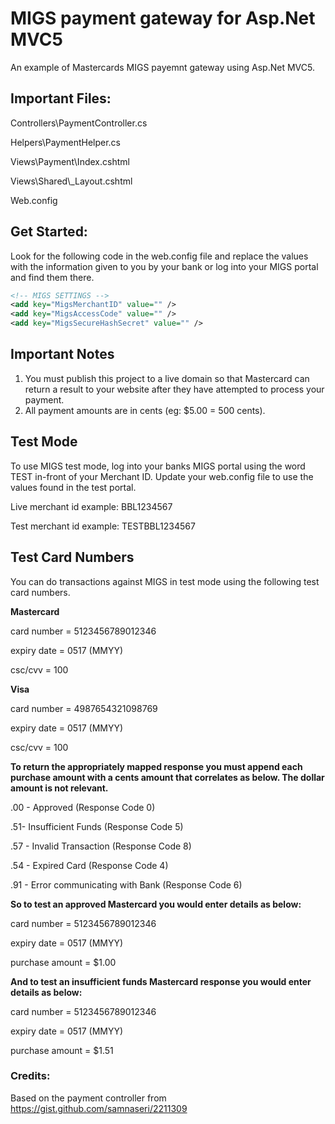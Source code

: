 # MIGS payment gateway for Asp.Net MVC5

An example of Mastercards MIGS payemnt gateway using Asp.Net MVC5.

## Important Files:

Controllers\PaymentController.cs

Helpers\PaymentHelper.cs

Views\Payment\Index.cshtml

Views\Shared\\_Layout.cshtml

Web.config

## Get Started:

Look for the following code in the web.config file and replace the values with the information given to you by your bank or log into your MIGS portal and find them there. 

```xml
<!-- MIGS SETTINGS -->
<add key="MigsMerchantID" value="" />
<add key="MigsAccessCode" value="" />
<add key="MigsSecureHashSecret" value="" />
```
## Important Notes

1. You must publish this project to a live domain so that Mastercard can return a result to your website after they have attempted to process your payment.
2. All payment amounts are in cents (eg: $5.00 = 500 cents).

## Test Mode

To use MIGS test mode, log into your banks MIGS portal using the word TEST in-front of your Merchant ID. Update your web.config file to use the values found in the test portal.

Live merchant id example: BBL1234567

Test merchant id example: TESTBBL1234567

## Test Card Numbers

You can do transactions against MIGS in test mode using the following test card numbers.

**Mastercard**

card number = 5123456789012346

expiry date = 0517 (MMYY)

csc/cvv = 100


**Visa**

card number = 4987654321098769

expiry date = 0517 (MMYY)

csc/cvv = 100


**To return the appropriately mapped response you must append each purchase amount with a cents amount that correlates as below. The dollar amount is not relevant.**

.00 - Approved (Response Code 0)

.51- Insufficient Funds (Response Code 5)

.57 - Invalid Transaction (Response Code 8)

.54 - Expired Card (Response Code 4)

.91 - Error communicating with Bank (Response Code 6)


**So to test an approved Mastercard you would enter details as below:**

card number = 5123456789012346

expiry date = 0517 (MMYY)

purchase amount = $1.00


**And to test an insufficient funds Mastercard response you would enter details as below:**

card number = 5123456789012346

expiry date = 0517 (MMYY)

purchase amount = $1.51

### Credits:

Based on the payment controller from https://gist.github.com/samnaseri/2211309
